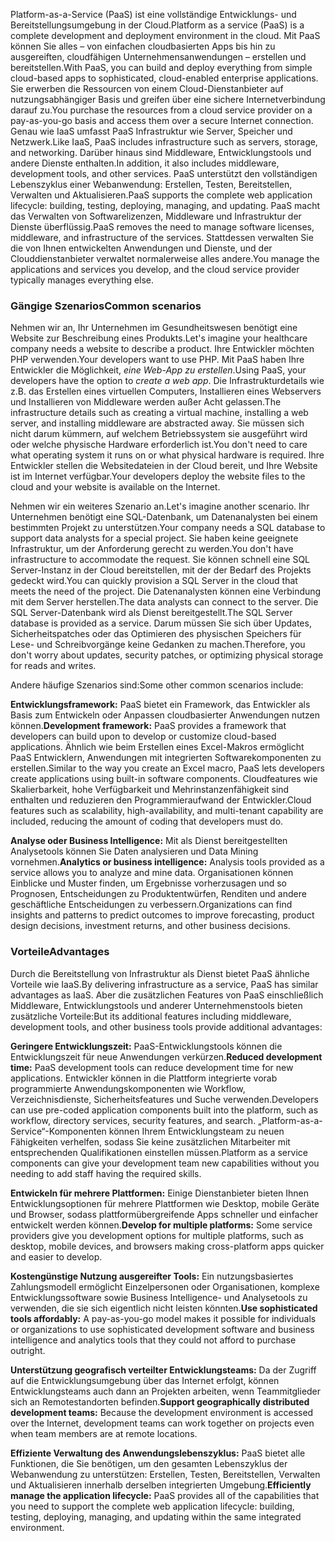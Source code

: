 <span data-ttu-id="4e95e-101">Platform-as-a-Service (PaaS) ist eine vollständige Entwicklungs- und Bereitstellungsumgebung in der Cloud.</span><span class="sxs-lookup"><span data-stu-id="4e95e-101">Platform as a service (PaaS) is a complete development and deployment environment in the cloud.</span></span> <span data-ttu-id="4e95e-102">Mit PaaS können Sie alles – von einfachen cloudbasierten Apps bis hin zu ausgereiften, cloudfähigen Unternehmensanwendungen – erstellen und bereitstellen.</span><span class="sxs-lookup"><span data-stu-id="4e95e-102">With PaaS, you can build and deploy everything from simple cloud-based apps to sophisticated, cloud-enabled enterprise applications.</span></span> <span data-ttu-id="4e95e-103">Sie erwerben die Ressourcen von einem Cloud-Dienstanbieter auf nutzungsabhängiger Basis und greifen über eine sichere Internetverbindung darauf zu.</span><span class="sxs-lookup"><span data-stu-id="4e95e-103">You purchase the resources from a cloud service provider on a pay-as-you-go basis and access them over a secure Internet connection.</span></span> <span data-ttu-id="4e95e-104">Genau wie IaaS umfasst PaaS Infrastruktur wie Server, Speicher und Netzwerk.</span><span class="sxs-lookup"><span data-stu-id="4e95e-104">Like IaaS, PaaS includes infrastructure such as servers, storage, and networking.</span></span> <span data-ttu-id="4e95e-105">Darüber hinaus sind Middleware, Entwicklungstools und andere Dienste enthalten.</span><span class="sxs-lookup"><span data-stu-id="4e95e-105">In addition, it also includes middleware, development tools, and other services.</span></span> <span data-ttu-id="4e95e-106">PaaS unterstützt den vollständigen Lebenszyklus einer Webanwendung: Erstellen, Testen, Bereitstellen, Verwalten und Aktualisieren.</span><span class="sxs-lookup"><span data-stu-id="4e95e-106">PaaS supports the complete web application lifecycle: building, testing, deploying, managing, and updating.</span></span> <span data-ttu-id="4e95e-107">PaaS macht das Verwalten von Softwarelizenzen, Middleware und Infrastruktur der Dienste überflüssig.</span><span class="sxs-lookup"><span data-stu-id="4e95e-107">PaaS removes the need to manage software licenses, middleware, and infrastructure of the services.</span></span> <span data-ttu-id="4e95e-108">Stattdessen verwalten Sie die von Ihnen entwickelten Anwendungen und Dienste, und der Clouddienstanbieter verwaltet normalerweise alles andere.</span><span class="sxs-lookup"><span data-stu-id="4e95e-108">You manage the applications and services you develop, and the cloud service provider typically manages everything else.</span></span>

### <a name="common-scenarios"></a><span data-ttu-id="4e95e-109">Gängige Szenarios</span><span class="sxs-lookup"><span data-stu-id="4e95e-109">Common scenarios</span></span>

<span data-ttu-id="4e95e-110">Nehmen wir an, Ihr Unternehmen im Gesundheitswesen benötigt eine Website zur Beschreibung eines Produkts.</span><span class="sxs-lookup"><span data-stu-id="4e95e-110">Let's imagine your healthcare company needs a website to describe a product.</span></span> <span data-ttu-id="4e95e-111">Ihre Entwickler möchten PHP verwenden.</span><span class="sxs-lookup"><span data-stu-id="4e95e-111">Your developers want to use PHP.</span></span> <span data-ttu-id="4e95e-112">Mit PaaS haben Ihre Entwickler die Möglichkeit, *eine Web-App zu erstellen*.</span><span class="sxs-lookup"><span data-stu-id="4e95e-112">Using PaaS, your developers have the option to *create a web app*.</span></span> <span data-ttu-id="4e95e-113">Die Infrastrukturdetails wie z.B. das Erstellen eines virtuellen Computers, Installieren eines Webservers und Installieren von Middleware werden außer Acht gelassen.</span><span class="sxs-lookup"><span data-stu-id="4e95e-113">The infrastructure details such as creating a virtual machine, installing a web server, and installing middleware are abstracted away.</span></span> <span data-ttu-id="4e95e-114">Sie müssen sich nicht darum kümmern, auf welchem Betriebssystem sie ausgeführt wird oder welche physische Hardware erforderlich ist.</span><span class="sxs-lookup"><span data-stu-id="4e95e-114">You don't need to care what operating system it runs on or what physical hardware is required.</span></span> <span data-ttu-id="4e95e-115">Ihre Entwickler stellen die Websitedateien in der Cloud bereit, und Ihre Website ist im Internet verfügbar.</span><span class="sxs-lookup"><span data-stu-id="4e95e-115">Your developers deploy the website files to the cloud and your website is available on the Internet.</span></span>

<span data-ttu-id="4e95e-116">Nehmen wir ein weiteres Szenario an.</span><span class="sxs-lookup"><span data-stu-id="4e95e-116">Let's imagine another scenario.</span></span> <span data-ttu-id="4e95e-117">Ihr Unternehmen benötigt eine SQL-Datenbank, um Datenanalysten bei einem bestimmten Projekt zu unterstützen.</span><span class="sxs-lookup"><span data-stu-id="4e95e-117">Your company needs a SQL database to support data analysts for a special project.</span></span> <span data-ttu-id="4e95e-118">Sie haben keine geeignete Infrastruktur, um der Anforderung gerecht zu werden.</span><span class="sxs-lookup"><span data-stu-id="4e95e-118">You don't have infrastructure to accommodate the request.</span></span> <span data-ttu-id="4e95e-119">Sie können schnell eine SQL Server-Instanz in der Cloud bereitstellen, mit der der Bedarf des Projekts gedeckt wird.</span><span class="sxs-lookup"><span data-stu-id="4e95e-119">You can quickly provision a SQL Server in the cloud that meets the need of the project.</span></span> <span data-ttu-id="4e95e-120">Die Datenanalysten können eine Verbindung mit dem Server herstellen.</span><span class="sxs-lookup"><span data-stu-id="4e95e-120">The data analysts can connect to the server.</span></span> <span data-ttu-id="4e95e-121">Die SQL Server-Datenbank wird als Dienst bereitgestellt.</span><span class="sxs-lookup"><span data-stu-id="4e95e-121">The SQL Server database is provided as a service.</span></span> <span data-ttu-id="4e95e-122">Darum müssen Sie sich über Updates, Sicherheitspatches oder das Optimieren des physischen Speichers für Lese- und Schreibvorgänge keine Gedanken zu machen.</span><span class="sxs-lookup"><span data-stu-id="4e95e-122">Therefore, you don't worry about updates, security patches, or optimizing physical storage for reads and writes.</span></span>

<span data-ttu-id="4e95e-123">Andere häufige Szenarios sind:</span><span class="sxs-lookup"><span data-stu-id="4e95e-123">Some other common scenarios include:</span></span>

<span data-ttu-id="4e95e-124">**Entwicklungsframework:** PaaS bietet ein Framework, das Entwickler als Basis zum Entwickeln oder Anpassen cloudbasierter Anwendungen nutzen können.</span><span class="sxs-lookup"><span data-stu-id="4e95e-124">**Development framework:** PaaS provides a framework that developers can build upon to develop or customize cloud-based applications.</span></span> <span data-ttu-id="4e95e-125">Ähnlich wie beim Erstellen eines Excel-Makros ermöglicht PaaS Entwicklern, Anwendungen mit integrierten Softwarekomponenten zu erstellen.</span><span class="sxs-lookup"><span data-stu-id="4e95e-125">Similar to the way you create an Excel macro, PaaS lets developers create applications using built-in software components.</span></span> <span data-ttu-id="4e95e-126">Cloudfeatures wie Skalierbarkeit, hohe Verfügbarkeit und Mehrinstanzenfähigkeit sind enthalten und reduzieren den Programmieraufwand der Entwickler.</span><span class="sxs-lookup"><span data-stu-id="4e95e-126">Cloud features such as scalability, high-availability, and multi-tenant capability are included, reducing the amount of coding that developers must do.</span></span>

<span data-ttu-id="4e95e-127">**Analyse oder Business Intelligence:** Mit als Dienst bereitgestellten Analysetools können Sie Daten analysieren und Data Mining vornehmen.</span><span class="sxs-lookup"><span data-stu-id="4e95e-127">**Analytics or business intelligence:** Analysis tools provided as a service allows you to analyze and mine data.</span></span> <span data-ttu-id="4e95e-128">Organisationen können Einblicke und Muster finden, um Ergebnisse vorherzusagen und so Prognosen, Entscheidungen zu Produktentwürfen, Renditen und andere geschäftliche Entscheidungen zu verbessern.</span><span class="sxs-lookup"><span data-stu-id="4e95e-128">Organizations can find insights and patterns to predict outcomes to improve forecasting, product design decisions, investment returns, and other business decisions.</span></span>

### <a name="advantages"></a><span data-ttu-id="4e95e-129">Vorteile</span><span class="sxs-lookup"><span data-stu-id="4e95e-129">Advantages</span></span>

<span data-ttu-id="4e95e-130">Durch die Bereitstellung von Infrastruktur als Dienst bietet PaaS ähnliche Vorteile wie IaaS.</span><span class="sxs-lookup"><span data-stu-id="4e95e-130">By delivering infrastructure as a service, PaaS has similar advantages as IaaS.</span></span> <span data-ttu-id="4e95e-131">Aber die zusätzlichen Features von PaaS einschließlich Middleware, Entwicklungstools und anderer Unternehmenstools bieten zusätzliche Vorteile:</span><span class="sxs-lookup"><span data-stu-id="4e95e-131">But its additional features including middleware, development tools, and other business tools provide additional advantages:</span></span>

<span data-ttu-id="4e95e-132">**Geringere Entwicklungszeit:** PaaS-Entwicklungstools können die Entwicklungszeit für neue Anwendungen verkürzen.</span><span class="sxs-lookup"><span data-stu-id="4e95e-132">**Reduced development time:** PaaS development tools can reduce development time for new applications.</span></span> <span data-ttu-id="4e95e-133">Entwickler können in die Plattform integrierte vorab programmierte Anwendungskomponenten wie Workflow, Verzeichnisdienste, Sicherheitsfeatures und Suche verwenden.</span><span class="sxs-lookup"><span data-stu-id="4e95e-133">Developers can use pre-coded application components built into the platform, such as workflow, directory services, security features, and search.</span></span> <span data-ttu-id="4e95e-134">„Platform-as-a-Service“-Komponenten können Ihrem Entwicklungsteam zu neuen Fähigkeiten verhelfen, sodass Sie keine zusätzlichen Mitarbeiter mit entsprechenden Qualifikationen einstellen müssen.</span><span class="sxs-lookup"><span data-stu-id="4e95e-134">Platform as a service components can give your development team new capabilities without you needing to add staff having the required skills.</span></span>

<span data-ttu-id="4e95e-135">**Entwickeln für mehrere Plattformen:** Einige Dienstanbieter bieten Ihnen Entwicklungsoptionen für mehrere Plattformen wie Desktop, mobile Geräte und Browser, sodass plattformübergreifende Apps schneller und einfacher entwickelt werden können.</span><span class="sxs-lookup"><span data-stu-id="4e95e-135">**Develop for multiple platforms:** Some service providers give you development options for multiple platforms, such as desktop, mobile devices, and browsers making cross-platform apps quicker and easier to develop.</span></span>

<span data-ttu-id="4e95e-136">**Kostengünstige Nutzung ausgereifter Tools:** Ein nutzungsbasiertes Zahlungsmodell ermöglicht Einzelpersonen oder Organisationen, komplexe Entwicklungssoftware sowie Business Intelligence- und Analysetools zu verwenden, die sie sich eigentlich nicht leisten könnten.</span><span class="sxs-lookup"><span data-stu-id="4e95e-136">**Use sophisticated tools affordably:** A pay-as-you-go model makes it possible for individuals or organizations to use sophisticated development software and business intelligence and analytics tools that they could not afford to purchase outright.</span></span>

<span data-ttu-id="4e95e-137">**Unterstützung geografisch verteilter Entwicklungsteams:** Da der Zugriff auf die Entwicklungsumgebung über das Internet erfolgt, können Entwicklungsteams auch dann an Projekten arbeiten, wenn Teammitglieder sich an Remotestandorten befinden.</span><span class="sxs-lookup"><span data-stu-id="4e95e-137">**Support geographically distributed development teams:** Because the development environment is accessed over the Internet, development teams can work together on projects even when team members are at remote locations.</span></span>

<span data-ttu-id="4e95e-138">**Effiziente Verwaltung des Anwendungslebenszyklus:** PaaS bietet alle Funktionen, die Sie benötigen, um den gesamten Lebenszyklus der Webanwendung zu unterstützen: Erstellen, Testen, Bereitstellen, Verwalten und Aktualisieren innerhalb derselben integrierten Umgebung.</span><span class="sxs-lookup"><span data-stu-id="4e95e-138">**Efficiently manage the application lifecycle:** PaaS provides all of the capabilities that you need to support the complete web application lifecycle: building, testing, deploying, managing, and updating within the same integrated environment.</span></span>
